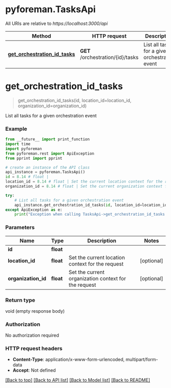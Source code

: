 # pyforeman.TasksApi

All URIs are relative to *https://localhost:3000/api*

Method | HTTP request | Description
------------- | ------------- | -------------
[**get_orchestration_id_tasks**](TasksApi.md#get_orchestration_id_tasks) | **GET** /orchestration/{id}/tasks | List all tasks for a given orchestration event


# **get_orchestration_id_tasks**
> get_orchestration_id_tasks(id, location_id=location_id, organization_id=organization_id)

List all tasks for a given orchestration event



### Example
```python
from __future__ import print_function
import time
import pyforeman
from pyforeman.rest import ApiException
from pprint import pprint

# create an instance of the API class
api_instance = pyforeman.TasksApi()
id = 8.14 # float |
location_id = 8.14 # float | Set the current location context for the request (optional)
organization_id = 8.14 # float | Set the current organization context for the request (optional)

try:
    # List all tasks for a given orchestration event
    api_instance.get_orchestration_id_tasks(id, location_id=location_id, organization_id=organization_id)
except ApiException as e:
    print("Exception when calling TasksApi->get_orchestration_id_tasks: %s\n" % e)
```

### Parameters

Name | Type | Description  | Notes
------------- | ------------- | ------------- | -------------
 **id** | **float**|  |
 **location_id** | **float**| Set the current location context for the request | [optional]
 **organization_id** | **float**| Set the current organization context for the request | [optional]

### Return type

void (empty response body)

### Authorization

No authorization required

### HTTP request headers

 - **Content-Type**: application/x-www-form-urlencoded, multipart/form-data
 - **Accept**: Not defined

[[Back to top]](#) [[Back to API list]](../README.md#documentation-for-api-endpoints) [[Back to Model list]](../README.md#documentation-for-models) [[Back to README]](../README.md)

